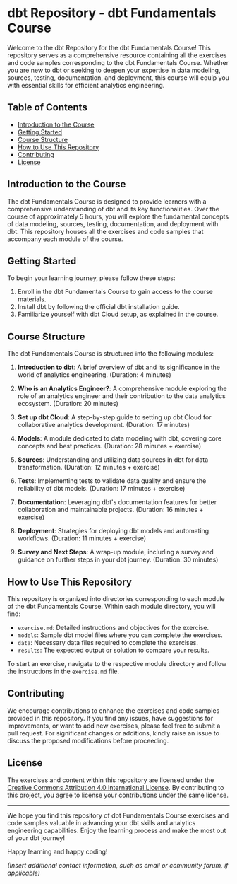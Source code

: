 # dbt Repository - dbt Fundamentals Course

Welcome to the dbt Repository for the dbt Fundamentals Course! This repository serves as a comprehensive resource containing all the exercises and code samples corresponding to the dbt Fundamentals Course. Whether you are new to dbt or seeking to deepen your expertise in data modeling, sources, testing, documentation, and deployment, this course will equip you with essential skills for efficient analytics engineering.

## Table of Contents

- [Introduction to the Course](#introduction-to-the-course)
- [Getting Started](#getting-started)
- [Course Structure](#course-structure)
- [How to Use This Repository](#how-to-use-this-repository)
- [Contributing](#contributing)
- [License](#license)

## Introduction to the Course

The dbt Fundamentals Course is designed to provide learners with a comprehensive understanding of dbt and its key functionalities. Over the course of approximately 5 hours, you will explore the fundamental concepts of data modeling, sources, testing, documentation, and deployment with dbt. This repository houses all the exercises and code samples that accompany each module of the course.

## Getting Started

To begin your learning journey, please follow these steps:

1. Enroll in the dbt Fundamentals Course to gain access to the course materials.
2. Install dbt by following the official dbt installation guide.
3. Familiarize yourself with dbt Cloud setup, as explained in the course.

## Course Structure

The dbt Fundamentals Course is structured into the following modules:

1. **Introduction to dbt**: A brief overview of dbt and its significance in the world of analytics engineering. (Duration: 4 minutes)

2. **Who is an Analytics Engineer?**: A comprehensive module exploring the role of an analytics engineer and their contribution to the data analytics ecosystem. (Duration: 20 minutes)

3. **Set up dbt Cloud**: A step-by-step guide to setting up dbt Cloud for collaborative analytics development. (Duration: 17 minutes)

4. **Models**: A module dedicated to data modeling with dbt, covering core concepts and best practices. (Duration: 28 minutes + exercise)

5. **Sources**: Understanding and utilizing data sources in dbt for data transformation. (Duration: 12 minutes + exercise)

6. **Tests**: Implementing tests to validate data quality and ensure the reliability of dbt models. (Duration: 17 minutes + exercise)

7. **Documentation**: Leveraging dbt's documentation features for better collaboration and maintainable projects. (Duration: 16 minutes + exercise)

8. **Deployment**: Strategies for deploying dbt models and automating workflows. (Duration: 11 minutes + exercise)

9. **Survey and Next Steps**: A wrap-up module, including a survey and guidance on further steps in your dbt journey. (Duration: 30 minutes)

## How to Use This Repository

This repository is organized into directories corresponding to each module of the dbt Fundamentals Course. Within each module directory, you will find:

- `exercise.md`: Detailed instructions and objectives for the exercise.
- `models`: Sample dbt model files where you can complete the exercises.
- `data`: Necessary data files required to complete the exercises.
- `results`: The expected output or solution to compare your results.

To start an exercise, navigate to the respective module directory and follow the instructions in the `exercise.md` file.

## Contributing

We encourage contributions to enhance the exercises and code samples provided in this repository. If you find any issues, have suggestions for improvements, or want to add new exercises, please feel free to submit a pull request. For significant changes or additions, kindly raise an issue to discuss the proposed modifications before proceeding.

## License

The exercises and content within this repository are licensed under the [Creative Commons Attribution 4.0 International License](https://creativecommons.org/licenses/by/4.0/). By contributing to this project, you agree to license your contributions under the same license.

---

We hope you find this repository of dbt Fundamentals Course exercises and code samples valuable in advancing your dbt skills and analytics engineering capabilities. Enjoy the learning process and make the most out of your dbt journey!

Happy learning and happy coding!

*(Insert additional contact information, such as email or community forum, if applicable)*
